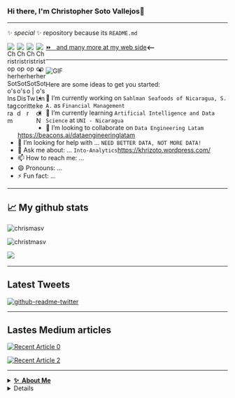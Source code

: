 
### Hi there, I'm **Christopher Soto Vallejos**👋

---
 ✨ _special_ ✨ repository because its `README.md` 

[⏩ &nbsp; and many more at my web side](https://khrizoto.wordpress.com/)**<--**
<a href="https://www.instagram.com/khrizoto/">
  <img align="left" alt="Christopher Soto's Instagram" width="22px" src="https://raw.githubusercontent.com/hussainweb/hussainweb/main/icons/instagram.png" />
</a> 
<a href="https://discord.gg/Christopher Soto#3743">
  <img align="left" alt="Christopher Soto's Discord" width="22px" src="https://raw.githubusercontent.com/peterthehan/peterthehan/master/assets/discord.svg" />
</a> 
<a href="https://twitter.com/csv_81">
  <img align="left" alt="Christopher Soto | Twitter" width="22px" src="https://raw.githubusercontent.com/peterthehan/peterthehan/master/assets/twitter.svg" />
</a> 
<a href="https://linkedin.com/in/christopher-soto-15b68431">
  <img align="left" alt="Christopher Soto's LinkedIN" width="22px" src="https://raw.githubusercontent.com/peterthehan/peterthehan/master/assets/linkedin.svg" />
</a> 

---

- <img align="center" alt="GIF" src="https://github.com/abhisheknaiidu/abhisheknaiidu/blob/master/code.gif?raw=true" width="500" height="320" />


Here are some ideas to get you started:

- 🔭 I’m currently working on `Sahlman Seafoods of Nicaragua, S. A.` as `Financial Management` 
- 🌱 I’m currently learning `Artificial Intelligence and Data Science` at `UNI - Nicaragua`
- 👯 I’m looking to collaborate on `Data Engineering Latam` https://beacons.ai/dataengineeringlatam
- 🤔 I’m looking for help with ... `NEED BETTER DATA, NOT MORE DATA!`
- 💬 Ask me about: ... `Into-Analytics`https://khrizoto.wordpress.com/
- 📫 How to reach me: ...
- 😄 Pronouns: ...
- ⚡ Fun fact: ...

---

<h2>📈 My github stats</h2>

<p align="left"> <img src="https://komarev.com/ghpvc/?username=chrismasv&color=brightgreen" alt="chrismasv" />
<p align="left"> <img width="50%" src="https://github-readme-stats.vercel.app/api?username=christmasv&show_icons=true&theme=gotham" alt="christmasv"/>
<p align="left"> <img width="50%" src="https://github-readme-stats.vercel.app/api/top-langs/?username=christmasv&theme=merko&layout=compact&hide_langs_below=1"/>

---

<h2>Latest Tweets</h2>
<p><a href="https://twitter.com/csv_81"><img src="https://github-readme-twitter.gazf.vercel.app/api?id=csv_81&amp;layout=wide" alt="github-readme-twitter"></a></p>


---
## Lastes Medium articles

 <a target="_blank" href="https://github-readme-medium-recent-article.vercel.app/medium/@khrizoto/0"><img src="https://github-readme-medium-recent-article.vercel.app/medium/@khrizoto/0" alt="Recent Article 0"> 

<a target="_blank" href="https://github-readme-medium-recent-article.vercel.app/medium/@khrizoto/2"><img src="https://github-readme-medium-recent-article.vercel.app/medium/@khrizoto/2" alt="Recent Article 2"> 



---
 <details>
  <summary><b>✨&nbsp;&nbsp;About&nbsp;Me</b></summary>
  <br/>
  
 

  </details>
 
 <details>
  <summary><b>🛠️&nbsp;&nbsp;Languages&nbsp;and&nbsp;Tools</b></summary>
  <br/>
  
  <a href="https://www.python.org" target="_blank"> <img src="https://raw.githubusercontent.com/devicons/devicon/master/icons/python/python-original.svg" alt="python" width="40" height="40"/> </a> 
  
  
  </details>
  
 

